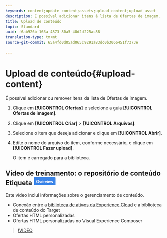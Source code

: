 ```yaml
---
keywords: content;update content;assets;upload content;upload asset
description: É possível adicionar itens à lista de Ofertas de imagem.
title: Upload de conteúdo
topic: Standard
uuid: f6ab926b-163a-4873-80a5-48d2d225ac88
translation-type: tm+mt
source-git-commit: 65a4fd0d05ad065c9291a83dc0b3066451f7373e

---
```



# Upload de conteúdo{#upload-content}

É possível adicionar ou remover itens da lista de Ofertas de imagem.

1. Clique em **[!UICONTROL Ofertas]** e selecione a guia **[!UICONTROL Ofertas de imagem]**.
1. Clique em **[!UICONTROL Criar]** > **[!UICONTROL Arquivos]**.
1. Selecione o item que deseja adicionar e clique em **[!UICONTROL Abrir]**.
1. Edite o nome do arquivo do item, conforme necessário, e clique em **[!UICONTROL Fazer upload]**.

   O item é carregado para a biblioteca.

## Vídeo de treinamento: o repositório de conteúdo Etiqueta ![Visão geral](/help/assets/overview.png)

Este vídeo inclui informações sobre o gerenciamento de conteúdo.

* Conexão entre a [biblioteca de ativos da Experience Cloud](https://docs.adobe.com/content/help/en/core-services/interface/assets/creative-cloud.html) e a biblioteca de conteúdo do Target
* Ofertas HTML personalizadas
* Ofertas HTML personalizadas no Visual Experience Composer

>[!VIDEO](https://video.tv.adobe.com/v/17387)
